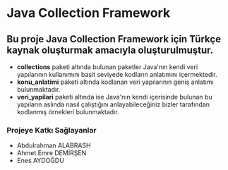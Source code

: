 # **Java Collection Framework**

## **Bu proje Java Collection Framework için Türkçe kaynak oluşturmak amacıyla oluşturulmuştur.**

- **collections** paketi altında bulunan paketler Java'nın kendi veri yapılarının kullanımını basit seviyede kodların anlatımını içermektedir.
- **konu_anlatimi** paketi altında kodlanan veri yapılarının geniş anlatımı bulunmaktadır.
- **veri_yapilari** paketi altında ise Java'nın kendi içerisinde bulunan bu yapıların aslında nasıl çalıştığını anlayabileceğiniz bizler tarafından kodlanmış örnekleri bulunmaktadır.

### **Projeye Katkı Sağlayanlar**
- Abdulrahman ALABRASH
- Ahmet Emre DEMİRŞEN
- Enes AYDOĞDU